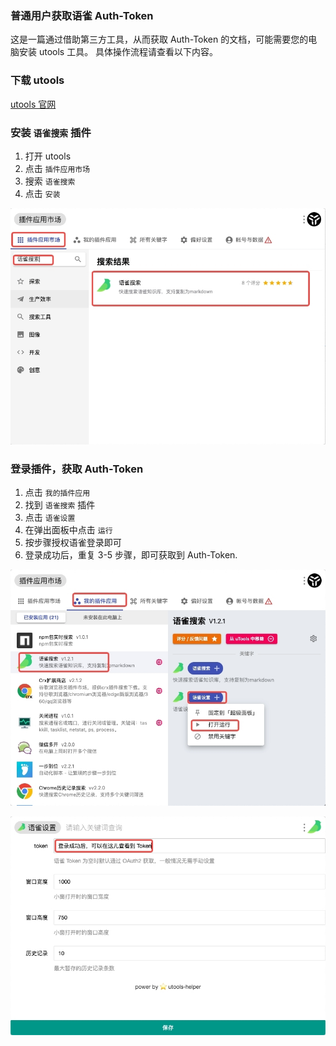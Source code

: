 ### 普通用户获取语雀 Auth-Token

这是一篇通过借助第三方工具，从而获取 Auth-Token 的文档，可能需要您的电脑安装 utools 工具。
具体操作流程请查看以下内容。

### 下载 utools

[utools 官网](https://www.u.tools/)

### 安装 `语雀搜索` 插件
1. 打开 utools
2. 点击 `插件应用市场`
3. 搜索 `语雀搜索`
4. 点击 `安装`

![](assets/utools-安装插件.jpg)

### 登录插件，获取 Auth-Token
1. 点击 `我的插件应用`
2. 找到 `语雀搜索` 插件
3. 点击 `语雀设置`
4. 在弹出面板中点击 `运行`
5. 按步骤授权语雀登录即可
6. 登录成功后，重复 3-5 步骤，即可获取到 Auth-Token.

![](assets/utools-设置.jpg)

![](assets/utools-查看token.jpg)
